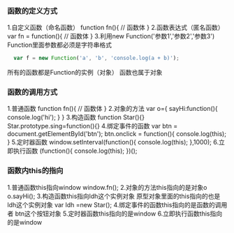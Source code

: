 ### 函数的定义方式
1.自定义函数（命名函数）
function fn(){
    // 函数体
}
2.函数表达式（匿名函数）
var fn = function(){
    // 函数体
}
3.利用new Function('参数1','参数2','参数3')
Function里面参数都必须是字符串格式
``` javascript
  var f = new Function('a', 'b', 'console.log(a + b)');
  ```

  所有的函数都是Function的实例（对象）
  函数也属于对象

  ### 函数的调用方式
  1.普通函数
  function fn(){
      // 函数体
  }
  2.对象的方法
  var o={
      sayHi:function(){
          console.log('hi');
      }
  }
  3.构造函数
    function Star(){}
    Star.prototype.sing=function(){}
  4.绑定事件的函数
  var btn = document.getElementById('btn');
    btn.onclick = function(){
        console.log(this);
    }
  5.定时器函数
    window.setInterval(function(){
        console.log(this);
    },1000);
  6.立即执行函数
    (function(){
        console.log(this);
    })();

  ### 函数内this的指向
1.普通函数this指向window
window.fn();
2.对象的方法this指向的是对象o
o.sayHi();
3.构造函数this指向ldh这个实例对象 原型对象里面的this指向的也是ldh这个实例对象
var ldh =new Star();
4.绑定事件的函数this指向的是函数的调用者 btn这个按钮对象
5.定时器函数this指向的是window
6.立即执行函数this指向的是window